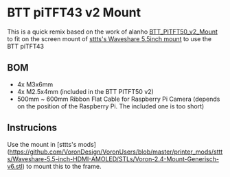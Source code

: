 # BTT piTFT43 v2 Mount

This is a quick remix based on the work of alanho [BTT_PITFT50_v2_Mount](https://github.com/VoronDesign/VoronUsers/tree/master/printer_mods/alanho/BTT_PITFT50_v2_Mount) 
to fit on the screen mount of [sttts's Waveshare 5.5inch mount](https://github.com/VoronDesign/VoronUsers/blob/master/printer_mods/sttts/Waveshare-5.5-inch-HDMI-AMOLED)
to use the BTT piTFT43 

## BOM
- 4x M3x6mm
- 4x M2.5x4mm (included in the BTT PITFT50 v2)
- 500mm ~ 600mm Ribbon Flat Cable for Raspberry Pi Camera (depends on the position of the Raspberry Pi. The included one is too short)

## Instrucions
Use the mount in [sttts's mods] (https://github.com/VoronDesign/VoronUsers/blob/master/printer_mods/sttts/Waveshare-5.5-inch-HDMI-AMOLED/STLs/Voron-2.4-Mount-Generisch-v6.stl) to mount this to the frame.

